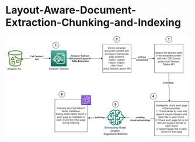 # Layout-Aware-Document-Extraction-Chunking-and-Indexing
<img src="txt layout-Page-2.jpg" width="600"/>
